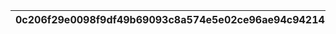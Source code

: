 |0c206f29e0098f9df49b69093c8a574e5e02ce96ae94c94214149d78ccd5c07d|b6603d15953043125f0b0cfde2ff58e5ebe8dd1a719664a89a4f2297383a182e|5e27923bb2287db1f79cf6118ce3dd5cf3d6b9d0ed28a61e5e361c1b8ffb3f8c|6ed16b86dcf3f052d7fcdd3bf5081b0bb4ba01010fc6e80aec96848a7e3ef2a6|
| --- | --- | --- | --- |